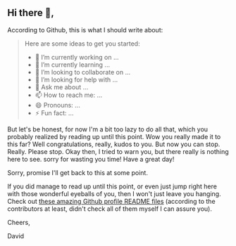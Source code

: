 ## Hi there 👋,

According to Github, this is what I should write about:

> Here are some ideas to get you started:
> 
> - 🔭 I’m currently working on ...
> - 🌱 I’m currently learning ...
> - 👯 I’m looking to collaborate on ...
> - 🤔 I’m looking for help with ...
> - 💬 Ask me about ...
> - 📫 How to reach me: ...
> - 😄 Pronouns: ...
> - ⚡ Fun fact: ...

But let's be honest, for now I'm a bit too lazy to do all that, which you probably realized by reading up until this point. Wow you really made it to this far? Well congratulations, really, kudos to you. But now you can stop. Really. Please stop. Okay then, I tried to warn you, but there really is nothing here to see. sorry for wasting you time! Have a great day! 

Sorry, promise I'll get back to this at some point.

If you did manage to read up until this point, or even just jump right here with those wonderful eyeballs of you, then I won't just leave you hanging. Check out [these amazing Github profile README files](https://github.com/abhisheknaiidu/awesome-github-profile-readme) (according to the contributors at least, didn't check all of them myself I can assure you). 

Cheers,

David
